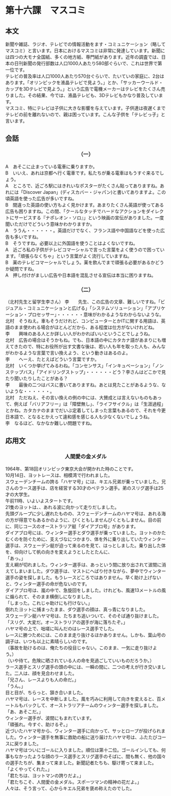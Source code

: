 # 第十六課　マスコミ
## 本文
新聞や雑誌、ラジオ、テレビでの情報活動をます・コミュニケーション（略してマスコミ）と言います。日本におけるマスコミは非常に発達しています。新聞には四つの大モナ全国紙、多くの地方紙、専門紙があります。近年の調査では、日本の日刊新聞の発行部数は人口1000人あたり580部ぐらいで、これは世界で第一位です。  
テレビの普及率は人口1000人あたり570台ぐらいで、たいていの家庭に、2台はあります。「オリンピックを液晶テレビで見よう。」とか、「サッカーウールド・カップを3Dテレビで見よう。」という広告で電機メーカーはテレビをたくさん売りました。その結果、今では、液晶テレビも、3Dテレビもかなり普及しています。  
マスコミ、特にテレビは子供に大きな影響を与えています。子供達は夜遅くまでテレビの前を離れないので、親は困っています。こんな子供を「テレビっ子」と言います。  
## 会話
### <center>（一）</center>
A　あそこに止まっている電車に乗りますか。  
B　いいえ、あれは京都へ行く電車です。私たちが乗る電車はもうすぐ来るでしょう。  
A　ところで、近ごろ駅にはきれいなポスターがたくさん貼ってありますね。あれには「Discover Japan」(ディスカバー・ジャパン)と書いてありますよ。この頃英語を使った広告が多いですね。  
B　間違った英語の使い方もよく見かけます。あまりたくさん英語が使ってある広告も困りますね。この間、「クールなタッチでハードなアクションをダイレクトにサービスする『ナポレオン・ソロ』」という映画の宣伝がありました。一度聞いただけでどういう意味かわかりますか。  
A　ううん・・・・・・。英語だけでなく、フランス語や中国語などを使った広告も多いですね。  
B　そうですね。必要以上に外国語を使うことはよくないですね。  
A　近ごろ私の子供がテレビコマーシャルで言った言葉をよく使うので困っています。「頑張らなくちゃ」という言葉がよく流行していますね。  
B　薬のテレビコマーシャルでしょう。薬を飲んでまで頑張る必要があるかどうか疑問ですね。  
A　押し付けがましい広告や日本語を混乱させる宣伝は本当に困りますね。  
### <center>（二）</center>
（北村先生と留学生李さん）
李　　先生、この広告の文章、難しいですね。「ビジュアル・コミュニケーションと広げる」「システムソリューション」「アプリケーション・プロセッサー」・・・・・・意味がわかるようなわからないような。  
北村　そうねえ。車もそうだけれど、コンピューターとかITに関する用語は、英語のまま使われる場合がほとんどだから、ある程度は仕方がないけれどね。  
李　　興味のある人とか詳しい人がわかればいいということでしょうね。  
北村　広告の場合はそうかもね。でも、日本語の中にカタカナ語があまりにも増えてきたので、特にお役所が出す文書な後は、若い人も年を取った人も、みんながわかるような言葉で言い換えよう、という動きはあるのよ。  
李　　へーえ、たとえばどういう言葉ですか。  
北村　いくつか挙げてみるわね。「コンセンサス」「インキュベーション」「ノンステップバス」「アイドリングストップ」・・・・・・どう？李さんはどこかで見たり聞いたりしたことがある？  
李　　最後の二つはバスに書いてありますね。あとは見たことがあるような、ないような・・・・・・。  
北村　ただねえ、その言い換えの例の中には、大賛成とは言えないものもあって、例えば「バリアフリー」は「障壁無し」、「ライフサイクル」は「生涯過程」とかね。カタカナのままでだいぶ定着してしまった言葉もあるので、それを今更日本語で、となるとかえって違和感を感じる人も少なくないでしょうね。  
李　なるほど、なかなか難しい問題ですね。  
## 応用文
### <center>人間愛の金メダル</center>
1964年、第18回オリンピック東京大会が開かれた時のことです。  
10月14日、ヨットレースは、相模湾で行われました。  
スウェーデンチームの誇る「ハヤマ号」には、キエル兄弟が乗っていました。兄さんのラース選手は、店を経営する30才のベテラン選手。弟のスリグ選手は25才の大学生。  
午前11時、いよいよスタートです。  
21隻のヨットは、、あれる波に向かって走りだしました。  
先頭グループに少し遅れたものの、スウェーデンチームのハヤマ号は、あれる海の方が得意でもあるかのように、びくともしませんびくともしません。目の前に、同じコースのオーストラリア艇「ダイアブロ号」があります。  
ダイアブロ号には、ウィンター選手とダウ選手が乗っていました。ヨットのかたむくのを防ぐために、支えづなにつかまり、体を外に乗り出していたウィンター選手は、スウェーデン艇が迫って来るのを見て、はっとしました。乗り出した体を、仰向けして帆の向きを変えようとしたとたんに、  
「あっ。」  
支え綱が切れました。ウィンター選手は、あっという間に放り出されて波間に消えてしまいました。ダウ選手は、マストにへばり付きながら、夢中でウィンター選手の姿を探しました。もうレースどころではありません。早く助け上げないと、ウィンター選手の命が危ないのです。  
ダイアブロ号は、嵐の中で、急旋回をしました。けれども、風速13メートルの風に煽られて、そのまま横倒しになりました。  
「しまった。これじゃ助けにも行けない。」  
倒れたヨットに捕まったまま、ダウ選手の顔は、真っ青になりました。  
スウェーデン艇ハヤマ号は、たちまち追いついて、そのそば通り抜けました。  
「スリグ、大変だ。オーストラリアの選手が海に落ちたぞ。」  
ハヤマ号の上で、咄嗟に叫んだのはレース選手でした。  
レースに勝つためには、このまま走り抜けるほかありません。しかも、葉山号の調子は、いつも以上に素晴らしいのです。  
（事故を助けるのは、俺たちの役目じゃない。このまま、一気に走り抜けよう。）  
（いや待て。危険に晒されている人の命を見過ごしていいものだろうか。）  
ラース選手とスリグ選手の頭の中には、一瞬の間に、二つの考えが行き交いました。二人は、顔を見合わせました。  
「兄さん、レースよりも人の命だ。」  
「うん。」  
目と目が、ちらっと、頷き合いました。  
ハヤマ号は、レースを中断しました。風を巧みに利用して向きを変えると、百メートルもバックして、オーストラリアチームのウィンター選手を探しました。「あ、あそこだ。」  
ウィンター選手が、波間にもまれています。  
「頑張れ。今すぐ、助けるぞ。」  
近づいたハヤマ号から、ウィンター選手に向かって、サッとロープが投げられました。ウィンター選手を無事に救助の船に送り届けたハヤマ号は、ふたたびコースに戻りました。  
ハヤマ号はついにゴールに入りました。順位は第十二位。ゴールインしても、何事もなかったような顔のラース選手とスリグ選手のそばに、間も無く、他の国々の選手たちが、集まって来ました。新聞記者たちも、駆け寄って来ました。  
「よくやってくれた。」  
「君たちは、ヨットマンの誇りだよ。」  
「君たちこそ、人間愛の金メダル。スポーツマンの精神の花だよ。」  
人々は、そう言って、心からキエル兄弟を褒め称えたのでした。
